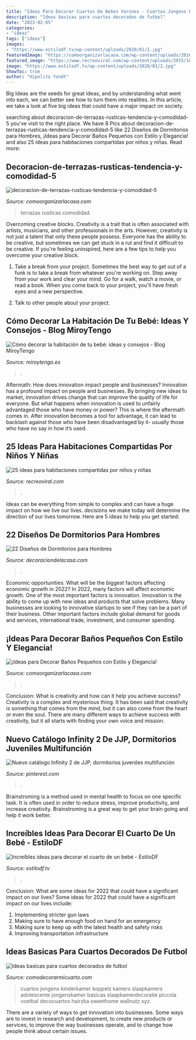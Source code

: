 ```yaml
---
title: "Ideas Para Decorar Cuartos De Bebes Varones - Cuartos Jongens Kinderkamer Koppels Kamers Slaapkamers Adolescente Jongenskamer Basicas Slaapkamerdecoratie Piccola Voetbal Decocuartos Hairzka Sweethome Wallnutz Xyz"
description: "Ideas basicas para cuartos decorados de futbol"
date: "2023-02-05"
categories:
- "ideas"
tags: ["ideas"]
images:
- "https://www.estilodf.tv/wp-content/uploads/2020/01/2.jpg"
featuredImage: "https://comoorganizarlacasa.com/wp-content/uploads/2016/10/Decoracion-de-Terrazas-rusticas-tendencia-y-comodidad-5.jpg"
featured_image: "https://www.recreoviral.com/wp-content/uploads/2015/10/Creativas-habitaciones-compartidas-por-niños-y-niñas-18.jpg"
image: "https://www.estilodf.tv/wp-content/uploads/2020/01/2.jpg"
ShowToc: true
author: "Hipolito Yundt"
---
```



Big Ideas are the seeds for great ideas, and by understanding what went into each, we can better see how to turn them into realities. In this article, we take a look at five big ideas that could have a major impact on society.

	

		
searching about decoracion-de-terrazas-rusticas-tendencia-y-comodidad-5 you've visit to the right place. We have 8 Pics about decoracion-de-terrazas-rusticas-tendencia-y-comodidad-5 like 22 Diseños de Dormitorios para Hombres, ¡Ideas para Decorar Baños Pequeños con Estilo y Elegancia! and also 25 ideas para habitaciones compartidas por niños y niñas. Read more:
		
    
## Decoracion-de-terrazas-rusticas-tendencia-y-comodidad-5

<img loading=lazy src="https://comoorganizarlacasa.com/wp-content/uploads/2016/10/Decoracion-de-Terrazas-rusticas-tendencia-y-comodidad-5.jpg" onerror="this.onerror=null;this.src='https://tse2.mm.bing.net/th?id=OIP._jxmiTuAUDACkydHdOESxgHaLK&amp;pid=15.1';" alt="decoracion-de-terrazas-rusticas-tendencia-y-comodidad-5">

_Source: comoorganizarlacasa.com_

>terrazas rusticas comodidad. 

	

Overcoming creative blocks.
Creativity is a trait that is often associated with artists, musicians, and other professionals in the arts. However, creativity is not just a talent that only these people possess. Everyone has the ability to be creative, but sometimes we can get stuck in a rut and find it difficult to be creative. If you're feeling uninspired, here are a few tips to help you overcome your creative block.
1. Take a break from your project. Sometimes the best way to get out of a funk is to take a break from whatever you're working on. Step away from your work and clear your mind. Go for a walk, watch a movie, or read a book. When you come back to your project, you'll have fresh eyes and a new perspective.

2. Talk to other people about your project.

    
## Cómo Decorar La Habitación De Tu Bebé: Ideas Y Consejos - Blog MiroyTengo

<img loading=lazy src="https://miroytengo.es/blog/wp-content/uploads/miroytengo-habitacion-bebe-2.jpg" onerror="this.onerror=null;this.src='https://tse2.mm.bing.net/th?id=OIP.cXoUCPZvy-iFh5vpdKo1UAHaHa&amp;pid=15.1';" alt="Cómo decorar la habitación de tu bebé: ideas y consejos - Blog MiroyTengo">

_Source: miroytengo.es_

>. 

	

Aftermath: How does innovation impact people and businesses?
Innovation has a profound impact on people and businesses. By bringing new ideas to market, innovation drives change that can improve the quality of life for everyone. But what happens when innovation is used to unfairly advantaged those who have money or power? This is where the aftermath comes in. After innovation becomes a tool for advantage, it can lead to backlash against those who have been disadvantaged by it- usually those who have no say in how it’s used.

    
## 25 Ideas Para Habitaciones Compartidas Por Niños Y Niñas

<img loading=lazy src="https://www.recreoviral.com/wp-content/uploads/2015/10/Creativas-habitaciones-compartidas-por-niños-y-niñas-18.jpg" onerror="this.onerror=null;this.src='https://tse2.mm.bing.net/th?id=OIP.OSKZEfi_aVvCtsT8HO04GQHaLG&amp;pid=15.1';" alt="25 ideas para habitaciones compartidas por niños y niñas">

_Source: recreoviral.com_

>. 

	

Ideas can be everything from simple to complex and can have a huge impact on how we live our lives. decisions we make today will determine the direction of our lives tomorrow. Here are 5 ideas to help you get started:

    
## 22 Diseños De Dormitorios Para Hombres

<img loading=lazy src="http://decoraciondelacasa.com/wp-content/uploads/2015/01/decorar-dormitorio-hombre-1.jpg" onerror="this.onerror=null;this.src='https://tse1.mm.bing.net/th?id=OIP.KEgrtyosv6LDe59iWZz5ygHaF9&amp;pid=15.1';" alt="22 Diseños de Dormitorios para Hombres">

_Source: decoraciondelacasa.com_

>. 

	

Economic opportunities: What will be the biggest factors affecting economic growth in 2022?
In 2022, many factors will affect economic growth. One of the most important factors is innovation. Innovation is the ability to come up with new ideas and products that solve problems. Many businesses are looking to innovative startups to see if they can be a part of their business. Other important factors include global demand for goods and services, international trade, investment, and consumer spending.

    
## ¡Ideas Para Decorar Baños Pequeños Con Estilo Y Elegancia!

<img loading=lazy src="https://comoorganizarlacasa.com/wp-content/uploads/2017/09/ideas-para-decorar-banos-pequenos-16.jpg" onerror="this.onerror=null;this.src='https://tse2.mm.bing.net/th?id=OIP.xR3JLqVv0mSD__9_GElvQgHaJ4&amp;pid=15.1';" alt="¡Ideas para Decorar Baños Pequeños con Estilo y Elegancia!">

_Source: comoorganizarlacasa.com_

>. 

	

Conclusion: What is creativity and how can it help you achieve success?
Creativity is a complex and mysterious thing. It has been said that creativity is something that comes from the mind, but it can also come from the heart or even the soul. There are many different ways to achieve success with creativity, but it all starts with finding your own voice and mission.

    
## Nuevo Catálogo Infinity 2 De JJP, Dormitorios Juveniles Multifunción

<img loading=lazy src="https://i.pinimg.com/originals/ff/7d/04/ff7d04f61f1e2eb2db0530d872367ef3.jpg" onerror="this.onerror=null;this.src='https://tse2.mm.bing.net/th?id=OIP.95ex8qvHzVwlP7EvmtBcmgHaF_&amp;pid=15.1';" alt="Nuevo catálogo Infinity 2 de JJP, dormitorios juveniles multifunción">

_Source: pinterest.com_

>. 

	

Brainstroming is a method used in mental health to focus on one specific task. It is often used in order to reduce stress, improve productivity, and increase creativity. Brainstroming is a great way to get your brain going and help it work better.

    
## Increíbles Ideas Para Decorar El Cuarto De Un Bebé - EstiloDF

<img loading=lazy src="https://www.estilodf.tv/wp-content/uploads/2020/01/2.jpg" onerror="this.onerror=null;this.src='https://tse4.mm.bing.net/th?id=OIP.USLy53FgdfPNruTTsz6l8AHaHa&amp;pid=15.1';" alt="Increíbles ideas para decorar el cuarto de un bebé - EstiloDF">

_Source: estilodf.tv_

>. 

	

Conclusion: What are some ideas for 2022 that could have a significant impact on our lives?
Some ideas for 2022 that could have a significant impact on our lives include: 
1. Implementing stricter gun laws 
2. Making sure to have enough food on hand for an emergency 
3. Making sure to keep up with the latest health and safety risks 
4. Improving transportation infrastructure 

    
## Ideas Basicas Para Cuartos Decorados De Futbol

<img loading=lazy src="https://comodecorarmicuarto.com/wp-content/uploads/2017/09/cuartos-decorados-de-futbol-ideas.jpg" onerror="this.onerror=null;this.src='https://tse3.mm.bing.net/th?id=OIP.dMonrMV2oCqq-0mlPLHZ_QAAAA&amp;pid=15.1';" alt="Ideas basicas para cuartos decorados de futbol">

_Source: comodecorarmicuarto.com_

>cuartos jongens kinderkamer koppels kamers slaapkamers adolescente jongenskamer basicas slaapkamerdecoratie piccola voetbal decocuartos hairzka sweethome wallnutz xyz. 

	

There are a variety of ways to get innovation into businesses. Some ways are to invest in research and development, to create new products or services, to improve the way businesses operate, and to change how people think about certain issues. 

